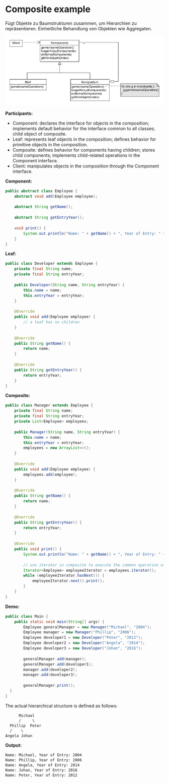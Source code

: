 # Composite example

Fügt Objekte zu Baumstrukturen zusammen, um Hierarchien zu repräsentieren. Einheitliche Behandlung von Objekten wie Aggregaten.

![composite](../class-diagrams/composite.png)

**Participants:**

* Component: declares the interface for objects in the composition; implements default behavior for the interface common to all classes; child object of composite.
* Leaf: represents leaf objects in the composition; defines behavior for primitive objects in the composition.
* Composite: defines behavior for components having children; stores child components; implements child-related operations in the Component interface.
* Client: manipulates objects in the composition through the Component interface.

**Component:**

  ```java
  public abstract class Employee {
      abstract void add(Employee employee);

      abstract String getName();

      abstract String getEntryYear();

      void print() {
          System.out.println("Name: " + getName() + ", Year of Entry: " + getEntryYear());
      }
  }
  ```

**Leaf:**

  ```java
  public class Developer extends Employee {
      private final String name;
      private final String entryYear;

      public Developer(String name, String entryYear) {
          this.name = name;
          this.entryYear = entryYear;
      }

      @Override
      public void add(Employee employee) {
          // a leaf has no children
      }

      @Override
      public String getName() {
          return name;
      }

      @Override
      public String getEntryYear() {
          return entryYear;
      }
  }
  ```

**Composite:**

  ```java
  public class Manager extends Employee {
      private final String name;
      private final String entryYear;
      private List<Employee> employees;

      public Manager(String name, String entryYear) {
          this.name = name;
          this.entryYear = entryYear;
          employees = new ArrayList<>();
      }

      @Override
      public void add(Employee employee) {
          employees.add(employee);
      }

      @Override
      public String getName() {
          return name;
      }

      @Override
      public String getEntryYear() {
          return entryYear;
      }

      @Override
      public void print() {
          System.out.println("Name: " + getName() + ", Year of Entry: " + getEntryYear());

          // use iterator in composite to execute the common operation of the children.
          Iterator<Employee> employeeIterator = employees.iterator();
          while (employeeIterator.hasNext()) {
              employeeIterator.next().print();
          }
      }
  }
  ```

**Demo:**

  ```java
  public class Main {
      public static void main(String[] args) {
          Employee generalManager = new Manager("Michael", "2004");
          Employee manager = new Manager("Phillip", "2006");
          Employee developer1 = new Developer("Peter", "2012");
          Employee developer2 = new Developer("Angela", "2014");
          Employee developer3 = new Developer("Johan", "2016");

          generalManager.add(manager);
          generalManager.add(developer1);
          manager.add(developer2);
          manager.add(developer3);

          generalManager.print();
    }
  }
  ```

The actual hierarchical structure is defined as follows:

  ```
        Michael
        /     \
    Phillip  Peter
    /    \
 Angela Johan
  ```

**Output:**

  ```
  Name: Michael, Year of Entry: 2004
  Name: Phillip, Year of Entry: 2006
  Name: Angela, Year of Entry: 2014
  Name: Johan, Year of Entry: 2016
  Name: Peter, Year of Entry: 2012
  ```
